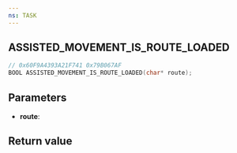 ```yaml
---
ns: TASK
---
```

## ASSISTED_MOVEMENT_IS_ROUTE_LOADED

```c
// 0x60F9A4393A21F741 0x79B067AF
BOOL ASSISTED_MOVEMENT_IS_ROUTE_LOADED(char* route);
```


## Parameters
* **route**: 

## Return value
